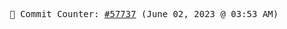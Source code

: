 <p align="center">
    <samp>
        📮 Commit Counter: <a href="https://github.com/Javascript-void0/Javascript-void0/commits/main">#57737</a> (June 02, 2023 @ 03:53 AM)
    </samp>
</p>
